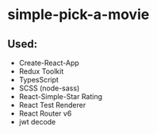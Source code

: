 # simple-pick-a-movie

## Used: 

- Create-React-App
- Redux Toolkit
- TypesScript
- SCSS (node-sass)
- React-Simple-Star Rating
- React Test Renderer
- React Router v6
- jwt decode
